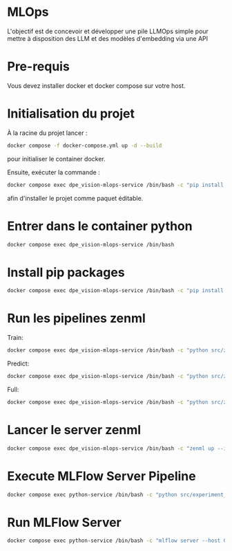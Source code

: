 # MLOps
L'objectif est de concevoir et développer une pile LLMOps simple pour mettre à disposition des LLM et des modèles d'embedding via une API

# Pre-requis
Vous devez installer docker et docker compose sur votre host.

# Initialisation du projet
À la racine du projet lancer :
```bash
docker compose -f docker-compose.yml up -d --build
```
pour initialiser le container docker.

Ensuite, exécuter la commande :
```bash
docker compose exec dpe_vision-mlops-service /bin/bash -c "pip install -e ."
```
afin d'installer le projet comme paquet éditable.


# Entrer dans le container python
```bash
docker compose exec dpe_vision-mlops-service /bin/bash
```

# Install pip packages
```bash
docker compose exec dpe_vision-mlops-service /bin/bash -c "pip install -r requirements.txt"
```

# Run les pipelines zenml
Train:
```bash
docker compose exec dpe_vision-mlops-service /bin/bash -c "python src/zenml_train.py"
```

Predict:
```bash
docker compose exec dpe_vision-mlops-service /bin/bash -c "python src/zenml_predict.py"
```

Full:
```bash
docker compose exec dpe_vision-mlops-service /bin/bash -c "python src/zenml_full.py"
```

# Lancer le server zenml
```bash
docker compose exec dpe_vision-mlops-service /bin/bash -c "zenml up --ip-address 0.0.0.0 --port 8237"
```

# Execute MLFlow Server Pipeline
```bash
docker compose exec python-service /bin/bash -c "python src/experiment_tracking.py"
```

# Run MLFlow Server 
```bash
docker compose exec python-service /bin/bash -c "mlflow server --host 0.0.0.0 --port 8080"
```

